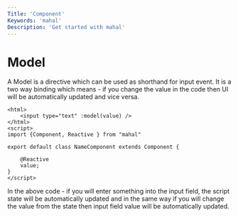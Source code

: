 ```yaml
---
Title: 'Component'
Keywords: 'mahal'
Description: 'Get started with mahal'
---
```


# Model

A Model is a directive which can be used as shorthand for input event. It is a two way binding which means - if you change the value in the code then UI will be automatically updated and vice versa.

```
<html>
    <input type="text" :model(value) />
</html>
<script>
import {Component, Reactive } from "mahal"

export default class NameComponent extends Component {

    @Reactive
    value;
}
</script>
```

In the above code - if you will enter something into the input field, the script state will be automatically updated and in the same way if you will change the value from the state then input field value will be automatically updated.
